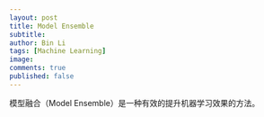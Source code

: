 ```yaml
---
layout: post
title: Model Ensemble
subtitle:
author: Bin Li
tags: [Machine Learning]
image: 
comments: true
published: false
---
```


模型融合（Model Ensemble）是一种有效的提升机器学习效果的方法。